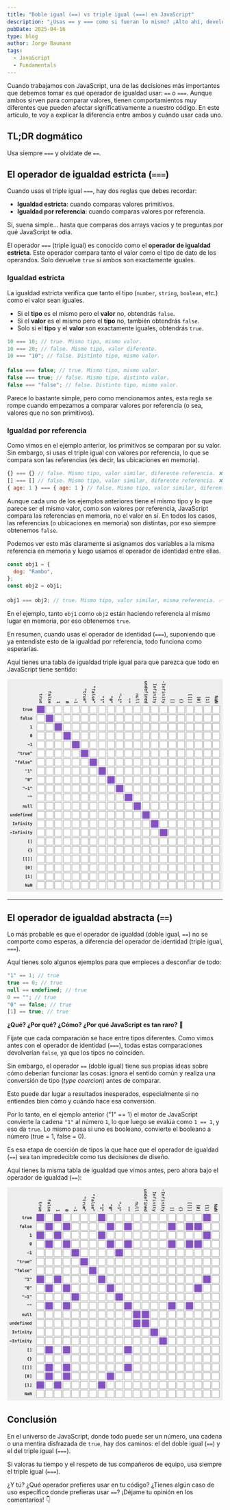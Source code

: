 ```yaml
---
title: "Doble igual (==) vs triple igual (===) en JavaScript"
description: "¿Usas == y === como si fueran lo mismo? ¡Alto ahí, developer! ⚠️ Aprende la diferencia entre el operador de igualdad y el operador de identidad en JavaScript."
pubDate: 2025-04-16
type: blog
author: Jorge Baumann
tags:
  - JavaScript
  - Fundamentals
---
```


Cuando trabajamos con JavaScript, una de las decisiones más importantes que debemos tomar es qué operador de igualdad usar: `==` o `===`. Aunque ambos sirven para comparar valores, tienen comportamientos muy diferentes que pueden afectar significativamente a nuestro código. En este artículo, te voy a explicar la diferencia entre ambos y cuándo usar cada uno.

## TL;DR dogmático

Usa siempre `===` y olvídate de `==`.

## El operador de igualdad estricta (`===`)

Cuando usas el triple igual `===`, hay dos reglas que debes recordar:

- **Igualdad estricta**: cuando comparas valores primitivos.
- **Igualdad por referencia**: cuando comparas valores por referencia.

Sí, suena simple... hasta que comparas dos arrays vacíos y te preguntas por qué JavaScript te odia.

El operador `===` (triple igual) es conocido como el **operador de igualdad estricta**. Este operador compara tanto el valor como el tipo de dato de los operandos. Solo devuelve `true` si ambos son exactamente iguales.

### Igualdad estricta

La igualdad estricta verifica que tanto el tipo (`number`, `string`, `boolean`, etc.) como el valor sean iguales.

- Si el **tipo** es el mismo pero el **valor** no, obtendrás `false`.
- Si el **valor** es el mismo pero el **tipo** no, también obtendrás `false`.
- Solo si el **tipo** y el **valor** son exactamente iguales, obtendrás `true`.

```javascript
10 === 10; // true. Mismo tipo, mismo valor.
10 === 20; // false. Mismo tipo, valor diferente.
10 === "10"; // false. Distinto tipo, mismo valor.

false === false; // true. Mismo tipo, mismo valor.
false === true; // false. Mismo tipo, distinto valor.
false === "false"; // false. Distinto tipo, mismo valor.
```

Parece lo bastante simple, pero como mencionamos antes, esta regla se rompe cuando empezamos a comparar valores por referencia (o sea, valores que no son primitivos).

### Igualdad por referencia

Como vimos en el ejemplo anterior, los primitivos se comparan por su valor. Sin embargo, si usas el triple igual con valores por referencia, lo que se compara son las referencias (es decir, las ubicaciones en memoria).

```javascript
{} === {} // false. Mismo tipo, valor similar, diferente referencia. ❌
[] === [] // false. Mismo tipo, valor similar, diferente referencia. ❌
{ age: 1 } === { age: 1 } // false. Mismo tipo, valor similar, diferente referencia. ❌
```

Aunque cada uno de los ejemplos anteriores tiene el mismo tipo y lo que parece ser el mismo valor, como son valores por referencia, JavaScript compara las referencias en memoria, no el valor en sí.
En todos los casos, las referencias (o ubicaciones en memoria) son distintas, por eso siempre obtenemos `false`.

Podemos ver esto más claramente si asignamos dos variables a la misma referencia en memoria y luego usamos el operador de identidad entre ellas.

```javascript
const obj1 = {
  dog: "Rambo",
};
const obj2 = obj1;

obj1 === obj2; // true. Mismo tipo, valor similar, misma referencia. ✅
```

En el ejemplo, tanto `obj1` como `obj2` están haciendo referencia al mismo lugar en memoria, por eso obtenemos `true`.

En resumen, cuando usas el operador de identidad (`===`), suponiendo que ya entendiste esto de la igualdad por referencia, todo funciona como esperarías.

Aquí tienes una tabla de igualdad triple igual para que parezca que todo en JavaScript tiene sentido:

![Tabla de igualdad triple igual](../../assets/blog/doble-igual-vs-triple-igual-en-javascript/triple-equal.png)

---

## El operador de igualdad abstracta (`==`)

Lo más probable es que el operador de igualdad (doble igual, `==`) no se comporte como esperas, a diferencia del operador de identidad (triple igual, `===`).

Aquí tienes solo algunos ejemplos para que empieces a desconfiar de todo:

```javascript
"1" == 1; // true
true == 0; // true
null == undefined; // true
0 == ""; // true
"0" == false; // true
[1] == true; // true
```

**¿Qué? ¿Por qué? ¿Cómo? ¿Por qué JavaScript es tan raro?** 🤔

Fíjate que cada comparación se hace entre tipos diferentes.
Como vimos antes con el operador de identidad (`===`), todas estas comparaciones devolverían `false`, ya que los tipos no coinciden.

Sin embargo, el operador `==` (doble igual) tiene sus propias ideas sobre cómo deberían funcionar las cosas: ignora el sentido común y realiza una conversión de tipo (_type coercion_) antes de comparar.

Esto puede dar lugar a resultados inesperados, especialmente si no entiendes bien cómo y cuándo hace esa conversión.

Por lo tanto, en el ejemplo anterior ("1" == 1) el motor de JavaScript convierte la cadena `"1"` al número `1`, lo que luego se evalúa como `1 == 1`, y eso da `true`. Lo mismo pasa si uno es booleano, convierte el booleano a número (true = 1, false = 0).

Es esa etapa de coerción de tipos la que hace que el operador de igualdad (`==`) sea tan impredecible como tus decisiones de diseño.

Aquí tienes la misma tabla de igualdad que vimos antes, pero ahora bajo el operador de igualdad (`==`):

![Tabla de igualdad doble igual](../../assets/blog/doble-igual-vs-triple-igual-en-javascript/doble-equal.png)

## Conclusión

En el universo de JavaScript, donde todo puede ser un número, una cadena o una mentira disfrazada de `true`, hay dos caminos: el del doble igual (`==`) y el del triple igual (`===`).

Si valoras tu tiempo y el respeto de tus compañeros de equipo, usa siempre el triple igual (`===`).

¿Y tú? ¿Qué operador prefieres usar en tu código? ¿Tienes algún caso de uso específico donde prefieras usar `==`? ¡Déjame tu opinión en los comentarios! 👇
